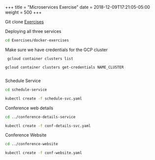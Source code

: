 +++
title = "Microservices Exercise"
date = 2018-12-09T17:21:05-05:00
weight = 500
+++


Git clone [Exercises](https://github.com/contino/intro-k8)

Deploying all three services

```bash 
cd Exercises/docker-exercises
```

Make sure we have credentials for the GCP cluster

```
 gcloud container clusters list

gcloud container clusters get-credentials NAME_CLUSTER
 
```
Schedule Service 

```bash
cd schedule-service

kubectl create -f schedule-svc.yaml 

```

Conference web details 

```bash
cd ../conference-details-service

kubectl create -f conf-details-svc.yaml

```

Conference Website 

```bash
cd ../conference-website

kubectl create -f conf-website.yaml 

```